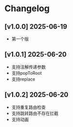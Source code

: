 # Changelog

## [v1.0.0] 2025-06-19

- 第一个版

## [v1.0.1] 2025-06-20

- 支持注解传递参数
- 支持popToRoot
- 支持replace

## [v1.0.2] 2025-06-20
- 支持重复路由检查
- 支持跳转路由不存在拦截
- 支持动画